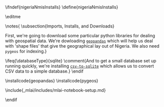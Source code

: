 \ifndef{nigeriaNmisInstalls}
\define{nigeriaNmisInstalls}

\editme

\notes{
\subsection{Imports, Installs, and Downloads}

First, we're going to download some particular python libraries for dealing with geospatial data. We're dowloading [```geopandas```](https://geopandas.org) which will help us deal with 'shape files' that give the geographical lay out of Nigeria. We also need ```pygeos``` for indexing.}

\ifeq{\databaseType}{sqlite}
\comment{And  to get a small database set up running quickly, we're installing [```csv-to-sqlite```](https://pypi.org/project/csv-to-sqlite/) which allows us to convert CSV data to a simple database.}
\endif

\installcode{geopandas}
\installcode{pygeos}

\include{_mlai/includes/mlai-notebook-setup.md}


\endif

